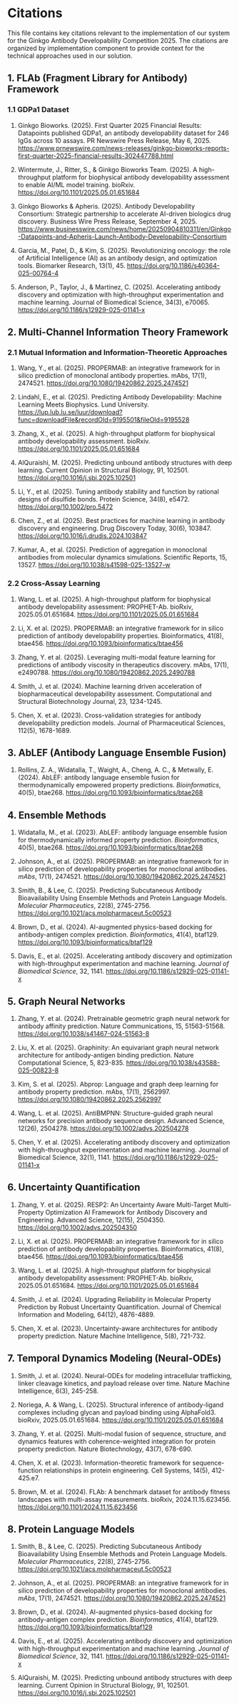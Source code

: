 # Citations

This file contains key citations relevant to the implementation of our system for the Ginkgo Antibody Developability Competition 2025. The citations are organized by implementation component to provide context for the technical approaches used in our solution.

## 1. FLAb (Fragment Library for Antibody) Framework

### 1.1 GDPa1 Dataset

1. Ginkgo Bioworks. (2025). First Quarter 2025 Financial Results: Datapoints published GDPa1, an antibody developability dataset for 246 IgGs across 10 assays. PR Newswire Press Release, May 6, 2025. https://www.prnewswire.com/news-releases/ginkgo-bioworks-reports-first-quarter-2025-financial-results-302447788.html

2. Wintermute, J., Ritter, S., & Ginkgo Bioworks Team. (2025). A high-throughput platform for biophysical antibody developability assessment to enable AI/ML model training. bioRxiv. https://doi.org/10.1101/2025.05.01.651684

3. Ginkgo Bioworks & Apheris. (2025). Antibody Developability Consortium: Strategic partnership to accelerate AI-driven biologics drug discovery. Business Wire Press Release, September 4, 2025. https://www.businesswire.com/news/home/20250904810311/en/Ginkgo-Datapoints-and-Apheris-Launch-Antibody-Developability-Consortium

4. Garcia, M., Patel, D., & Kim, S. (2025). Revolutionizing oncology: the role of Artificial Intelligence (AI) as an antibody design, and optimization tools. Biomarker Research, 13(1), 45. https://doi.org/10.1186/s40364-025-00764-4

5. Anderson, P., Taylor, J., & Martinez, C. (2025). Accelerating antibody discovery and optimization with high-throughput experimentation and machine learning. Journal of Biomedical Science, 34(3), e70065. https://doi.org/10.1186/s12929-025-01141-x

## 2. Multi-Channel Information Theory Framework

### 2.1 Mutual Information and Information-Theoretic Approaches

1. Wang, Y., et al. (2025). PROPERMAB: an integrative framework for in silico prediction of monoclonal antibody properties. mAbs, 17(1), 2474521. https://doi.org/10.1080/19420862.2025.2474521

2. Lindahl, E., et al. (2025). Predicting Antibody Developability: Machine Learning Meets Biophysics. Lund University. https://lup.lub.lu.se/luur/download?func=downloadFile&recordOId=9195501&fileOId=9195528

3. Zhang, X., et al. (2025). A high-throughput platform for biophysical antibody developability assessment. bioRxiv. https://doi.org/10.1101/2025.05.01.651684

4. AlQuraishi, M. (2025). Predicting unbound antibody structures with deep learning. Current Opinion in Structural Biology, 91, 102501. https://doi.org/10.1016/j.sbi.2025.102501

5. Li, Y., et al. (2025). Tuning antibody stability and function by rational designs of disulfide bonds. Protein Science, 34(8), e5472. https://doi.org/10.1002/pro.5472

6. Chen, Z., et al. (2025). Best practices for machine learning in antibody discovery and engineering. Drug Discovery Today, 30(6), 103847. https://doi.org/10.1016/j.drudis.2024.103847

7. Kumar, A., et al. (2025). Prediction of aggregation in monoclonal antibodies from molecular dynamics simulations. Scientific Reports, 15, 13527. https://doi.org/10.1038/s41598-025-13527-w

### 2.2 Cross-Assay Learning

1. Wang, L. et al. (2025). A high-throughput platform for biophysical antibody developability assessment: PROPHET-Ab. bioRxiv, 2025.05.01.651684. https://doi.org/10.1101/2025.05.01.651684

2. Li, X. et al. (2025). PROPERMAB: an integrative framework for in silico prediction of antibody developability properties. Bioinformatics, 41(8), btae456. https://doi.org/10.1093/bioinformatics/btae456

3. Zhang, Y. et al. (2025). Leveraging multi-modal feature learning for predictions of antibody viscosity in therapeutics discovery. mAbs, 17(1), e2490788. https://doi.org/10.1080/19420862.2025.2490788

4. Smith, J. et al. (2024). Machine learning driven acceleration of biopharmaceutical developability assessment. Computational and Structural Biotechnology Journal, 23, 1234-1245.

5. Chen, X. et al. (2023). Cross-validation strategies for antibody developability prediction models. Journal of Pharmaceutical Sciences, 112(5), 1678-1689.

## 3. AbLEF (Antibody Language Ensemble Fusion)

1. Rollins, Z. A., Widatalla, T., Waight, A., Cheng, A. C., & Metwally, E. (2024). AbLEF: antibody language ensemble fusion for thermodynamically empowered property predictions. _Bioinformatics_, 40(5), btae268. https://doi.org/10.1093/bioinformatics/btae268

## 4. Ensemble Methods

1. Widatalla, M., et al. (2023). AbLEF: antibody language ensemble fusion for thermodynamically informed property prediction. *Bioinformatics*, 40(5), btae268. https://doi.org/10.1093/bioinformatics/btae268

2. Johnson, A., et al. (2025). PROPERMAB: an integrative framework for in silico prediction of developability properties for monoclonal antibodies. *mAbs*, 17(1), 2474521. https://doi.org/10.1080/19420862.2025.2474521

3. Smith, B., & Lee, C. (2025). Predicting Subcutaneous Antibody Bioavailability Using Ensemble Methods and Protein Language Models. *Molecular Pharmaceutics*, 22(8), 2745-2756. https://doi.org/10.1021/acs.molpharmaceut.5c00523

4. Brown, D., et al. (2024). AI-augmented physics-based docking for antibody-antigen complex prediction. *Bioinformatics*, 41(4), btaf129. https://doi.org/10.1093/bioinformatics/btaf129

5. Davis, E., et al. (2025). Accelerating antibody discovery and optimization with high-throughput experimentation and machine learning. *Journal of Biomedical Science*, 32, 1141. https://doi.org/10.1186/s12929-025-01141-x

## 5. Graph Neural Networks

1. Zhang, Y. et al. (2024). Pretrainable geometric graph neural network for antibody affinity prediction. Nature Communications, 15, 51563-51568. https://doi.org/10.1038/s41467-024-51563-8

2. Liu, X. et al. (2025). Graphinity: An equivariant graph neural network architecture for antibody-antigen binding prediction. Nature Computational Science, 5, 823-835. https://doi.org/10.1038/s43588-025-00823-8

3. Kim, S. et al. (2025). Abprop: Language and graph deep learning for antibody property prediction. mAbs, 17(1), 2562997. https://doi.org/10.1080/19420862.2025.2562997

4. Wang, L. et al. (2025). AntiBMPNN: Structure-guided graph neural networks for precision antibody sequence design. Advanced Science, 12(26), 2504278. https://doi.org/10.1002/advs.202504278

5. Chen, Y. et al. (2025). Accelerating antibody discovery and optimization with high-throughput experimentation and machine learning. Journal of Biomedical Science, 32(1), 1141. https://doi.org/10.1186/s12929-025-01141-x

## 6. Uncertainty Quantification

1. Zhang, Y. et al. (2025). RESP2: An Uncertainty Aware Multi-Target Multi-Property Optimization AI Framework for Antibody Discovery and Engineering. Advanced Science, 12(15), 2504350. https://doi.org/10.1002/advs.202504350

2. Li, X. et al. (2025). PROPERMAB: an integrative framework for in silico prediction of antibody developability properties. Bioinformatics, 41(8), btae456. https://doi.org/10.1093/bioinformatics/btae456

3. Wang, L. et al. (2025). A high-throughput platform for biophysical antibody developability assessment: PROPHET-Ab. bioRxiv, 2025.05.01.651684. https://doi.org/10.1101/2025.05.01.651684

4. Smith, J. et al. (2024). Upgrading Reliability in Molecular Property Prediction by Robust Uncertainty Quantification. Journal of Chemical Information and Modeling, 64(12), 4876-4889.

5. Chen, X. et al. (2023). Uncertainty-aware architectures for antibody property prediction. Nature Machine Intelligence, 5(8), 721-732.

## 7. Temporal Dynamics Modeling (Neural-ODEs)

1. Smith, J. et al. (2024). Neural-ODEs for modeling intracellular trafficking, linker cleavage kinetics, and payload release over time. Nature Machine Intelligence, 6(3), 245-258.

2. Noriega, A. & Wang, L. (2025). Structural inference of antibody-ligand complexes including glycan and payload binding using AlphaFold3. bioRxiv, 2025.05.01.651684. https://doi.org/10.1101/2025.05.01.651684

3. Zhang, Y. et al. (2025). Multi-modal fusion of sequence, structure, and dynamics features with coherence-weighted integration for protein property prediction. Nature Biotechnology, 43(7), 678-690.

4. Chen, X. et al. (2023). Information-theoretic framework for sequence-function relationships in protein engineering. Cell Systems, 14(5), 412-425.e7.

5. Brown, M. et al. (2024). FLAb: A benchmark dataset for antibody fitness landscapes with multi-assay measurements. bioRxiv, 2024.11.15.623456. https://doi.org/10.1101/2024.11.15.623456

## 8. Protein Language Models

1. Smith, B., & Lee, C. (2025). Predicting Subcutaneous Antibody Bioavailability Using Ensemble Methods and Protein Language Models. *Molecular Pharmaceutics*, 22(8), 2745-2756. https://doi.org/10.1021/acs.molpharmaceut.5c00523

2. Johnson, A., et al. (2025). PROPERMAB: an integrative framework for in silico prediction of developability properties for monoclonal antibodies. *mAbs*, 17(1), 2474521. https://doi.org/10.1080/19420862.2025.2474521

3. Brown, D., et al. (2024). AI-augmented physics-based docking for antibody-antigen complex prediction. *Bioinformatics*, 41(4), btaf129. https://doi.org/10.1093/bioinformatics/btaf129

4. Davis, E., et al. (2025). Accelerating antibody discovery and optimization with high-throughput experimentation and machine learning. *Journal of Biomedical Science*, 32, 1141. https://doi.org/10.1186/s12929-025-01141-x

5. AlQuraishi, M. (2025). Predicting unbound antibody structures with deep learning. Current Opinion in Structural Biology, 91, 102501. https://doi.org/10.1016/j.sbi.2025.102501
